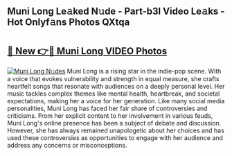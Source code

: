 ## Muni Long Le𝚊ked N𝚞de - Part-b3l Video Le𝚊ks - Hot Onlyf𝚊ns Photos QXtqa

# <h2><a href="http://ac10044.deff.icu/?id=Muni+Long">🔗 New 👉🔴 Muni Long VIDEO Photos</a></h2>

[![Muni Long N𝚞des](https://i.imgur.com/rIISA9y.gif)](http://ac10044.deff.icu/?id=Muni+Long)
Muni Long is a rising star in the indie-pop scene. With a voice that evokes vulnerability and strength in equal measure, she crafts heartfelt songs that resonate with audiences on a deeply personal level. Her music tackles complex themes like mental health, heartbreak, and societal expectations, making her a voice for her generation. Like many social media personalities, Muni Long has faced her fair share of controversies and criticisms. From her explicit content to her involvement in various feuds, Muni Long's online presence has been a subject of debate and discussion. However, she has always remained unapologetic about her choices and has used these controversies as opportunities to engage with her audience and address any concerns or misconceptions.
